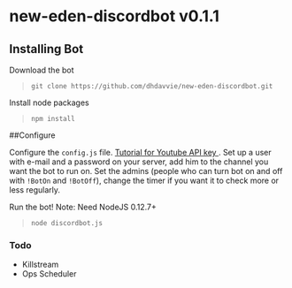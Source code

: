 # new-eden-discordbot v0.1.1

## Installing Bot

Download the bot  
> `git clone https://github.com/dhdavvie/new-eden-discordbot.git`

Install node packages  
> `npm install`

##Configure

Configure the `config.js` file. [Tutorial for Youtube API key ](https://www.youtube.com/watch?v=Im69kzhpR3I). Set up a user with e-mail and a password on your server, add him to the channel you want the bot to run on. Set the admins (people who can turn bot on and off with `!BotOn` and `!BotOff`), change the timer if you want it to check more or less regularly.

Run the bot! Note: Need NodeJS 0.12.7+
> `node discordbot.js`

### Todo
- Killstream
- Ops Scheduler
